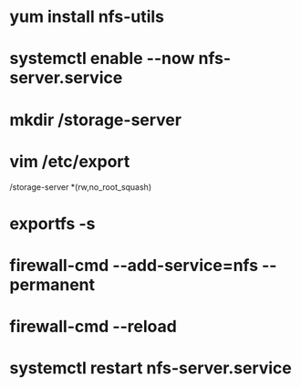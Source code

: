 # yum install nfs-utils
# systemctl enable --now nfs-server.service
# mkdir /storage-server
# vim /etc/export
  /storage-server   *(rw,no_root_squash)
# exportfs -s
# firewall-cmd --add-service=nfs --permanent
# firewall-cmd --reload
# systemctl restart nfs-server.service
